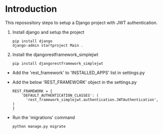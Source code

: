 # Introduction

This reposository steps to setup a Django project with JWT authentication.

1.  Install django and setup the project

        pip install django
        django-admin startproject Main .

2.  Install the djangorestframework_simplejwt

        pip install djangorestframework_simplejwt

- Add the 'rest_framework' to 'INSTALLED_APPS' list in settings.py
- Add the below 'REST_FRAMEWORK' object in the settings.py

      REST_FRAMEWORK = {
          'DEFAULT_AUTHENTICATION_CLASSES': (
            'rest_framework_simplejwt.authentication.JWTAuthentication',
      )
      }

- Run the 'migrations' command

      python manage.py migrate
